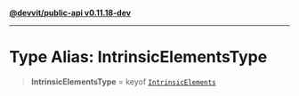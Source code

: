 [**@devvit/public-api v0.11.18-dev**](../../../../../../README.md)

---

# Type Alias: IntrinsicElementsType

> **IntrinsicElementsType** = keyof [`IntrinsicElements`](../interfaces/IntrinsicElements.md)
